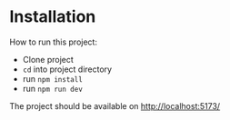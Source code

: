 # Installation

How to run this project:

- Clone project
- `cd` into project directory
- run `npm install`
- run `npm run dev`

The project should be available on [http://localhost:5173/](http://localhost:5173/)
